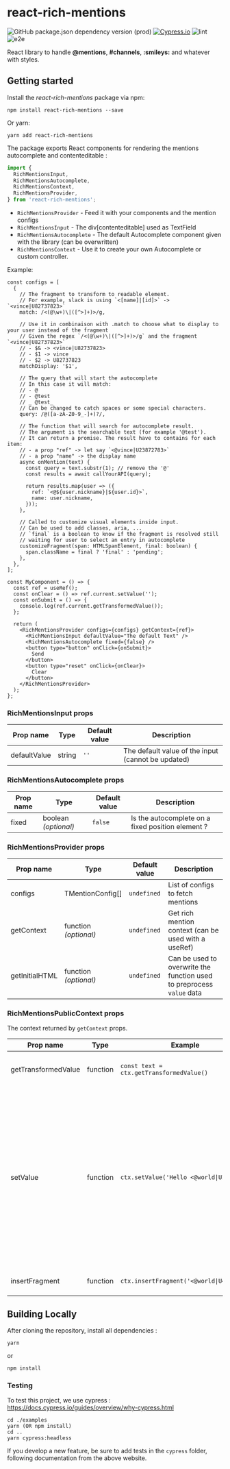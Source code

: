 # react-rich-mentions

![GitHub package.json dependency version (prod)](https://img.shields.io/github/package-json/dependency-version/koala-interactive/react-rich-mentions/dev/react)
[![Cypress.io](https://img.shields.io/badge/tested%20with-Cypress-04C38E.svg)](https://www.cypress.io/)
![lint](https://github.com/koala-interactive/react-rich-mentions/workflows/lint/badge.svg?branch=master)
![e2e](https://github.com/koala-interactive/react-rich-mentions/workflows/e2e/badge.svg?branch=master)

React library to handle **@mentions**, **#channels**, **:smileys:** and whatever with styles.

## Getting started

Install the _react-rich-mentions_ package via npm:

```
npm install react-rich-mentions --save
```

Or yarn:

```
yarn add react-rich-mentions
```

The package exports React components for rendering the mentions autocomplete and contenteditable :

```ts
import {
  RichMentionsInput,
  RichMentionsAutocomplete,
  RichMentionsContext,
  RichMentionsProvider,
} from 'react-rich-mentions';
```

- `RichMentionsProvider` - Feed it with your components and the mention configs
- `RichMentionsInput` - The div[contenteditable] used as TextField
- `RichMentionsAutocomplete` - The default Autocomplete component given with the library (can be overwritten)
- `RichMentionsContext` - Use it to create your own Autocomplete or custom controller.

Example:

```tsx
const configs = [
  {
    // The fragment to transform to readable element.
    // For example, slack is using `<[name]|[id]>` -> `<vince|U82737823>`
    match: /<(@\w+)\|([^>]+)>/g,

    // Use it in combinaison with .match to choose what to display to your user instead of the fragment
    // Given the regex `/<(@\w+)\|([^>]+)>/g` and the fragment `<vince|U82737823>`
    // - $& -> <vince|U82737823>
    // - $1 -> vince
    // - $2 -> U82737823
    matchDisplay: '$1',

    // The query that will start the autocomplete
    // In this case it will match:
    // - @
    // - @test
    // _ @test_
    // Can be changed to catch spaces or some special characters.
    query: /@([a-zA-Z0-9_-]+)?/,

    // The function that will search for autocomplete result.
    // The argument is the searchable text (for example '@test').
    // It can return a promise. The result have to contains for each item:
    // - a prop "ref" -> let say `<@vince|U23872783>`
    // - a prop "name" -> the display name
    async onMention(text) {
      const query = text.substr(1); // remove the '@'
      const results = await callYourAPI(query);

      return results.map(user => ({
        ref: `<@${user.nickname}|${user.id}>`,
        name: user.nickname,
      }));
    },

    // Called to customize visual elements inside input.
    // Can be used to add classes, aria, ...
    // `final` is a boolean to know if the fragment is resolved still
    // waiting for user to select an entry in autocomplete
    customizeFragment(span: HTMLSpanElement, final: boolean) {
      span.className = final ? 'final' : 'pending';
    },
  },
];

const MyComponent = () => {
  const ref = useRef();
  const onClear = () => ref.current.setValue('');
  const onSubmit = () => {
    console.log(ref.current.getTransformedValue());
  };

  return (
    <RichMentionsProvider configs={configs} getContext={ref}>
      <RichMentionsInput defaultValue="The default Text" />
      <RichMentionsAutocomplete fixed={false} />
      <button type="button" onClick={onSubmit}>
        Send
      </button>
      <button type="reset" onClick={onClear}>
        Clear
      </button>
    </RichMentionsProvider>
  );
};
```

### RichMentionsInput props

| Prop name    | Type   | Default value | Description                                        |
| ------------ | ------ | ------------- | -------------------------------------------------- |
| defaultValue | string | `''`          | The default value of the input (cannot be updated) |

### RichMentionsAutocomplete props

| Prop name | Type                 | Default value | Description                                       |
| --------- | -------------------- | ------------- | ------------------------------------------------- |
| fixed     | boolean _(optional)_ | `false`       | Is the autocomplete on a fixed position element ? |

### RichMentionsProvider props

| Prop name      | Type                  | Default value | Description                                                           |
| -------------- | --------------------- | ------------- | --------------------------------------------------------------------- |
| configs        | TMentionConfig[]      | `undefined`   | List of configs to fetch mentions                                     |
| getContext     | function _(optional)_ | `undefined`   | Get rich mention context (can be used with a useRef)                  |
| getInitialHTML | function _(optional)_ | `undefined`   | Can be used to overwrite the function used to preprocess `value` data |

### RichMentionsPublicContext props

The context returned by `getContext` props.

| Prop name           | Type     | Example                                  | Description                                                                                                                                                                                                                                                                                                                                              |
| ------------------- | -------- | ---------------------------------------- | -------------------------------------------------------------------------------------------------------------------------------------------------------------------------------------------------------------------------------------------------------------------------------------------------------------------------------------------------------- |
| getTransformedValue | function | `const text = ctx.getTransformedValue()` | Get the input value with fragment transformed to valid code                                                                                                                                                                                                                                                                                              |
| setValue            | function | `ctx.setValue('Hello <@world\|U15151>')` | Change the input value, will transform the code with valid fragment. It's possible to insert HTML so make sure to sanitize your user's input. Note that for a valid html to be set, you will have to add the following html attribute so it's not remove from the engine `data-rich-mentions=":smile:"` where ":smile:" is the final extracted reference |
| insertFragment      | function | `ctx.insertFragment('<@world\|U45454>')` | Add a fragment at the current cursor position                                                                                                                                                                                                                                                                                                            |

## Building Locally

After cloning the repository, install all dependencies :

```
yarn
```

or

```
npm install
```

### Testing

To test this project, we use cypress : https://docs.cypress.io/guides/overview/why-cypress.html

```
cd ./examples
yarn (OR npm install)
cd ..
yarn cypress:headless
```

If you develop a new feature, be sure to add tests in the `cypress` folder, following documentation from the above website.
